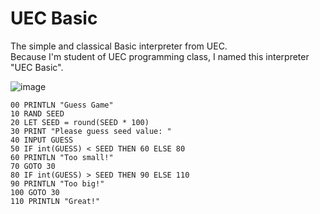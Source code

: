 # UEC Basic
The simple and classical Basic interpreter from UEC.<br>
Because I'm student of UEC programming class, I named this interpreter "UEC Basic".

![image](https://github.com/KajizukaTaichi/UEC-Basic/assets/122075081/f5e3a10d-6a99-479d-9e4a-fa57141bf8ef)

```basic
00 PRINTLN "Guess Game"
10 RAND SEED
20 LET SEED = round(SEED * 100)
30 PRINT "Please guess seed value: "
40 INPUT GUESS
50 IF int(GUESS) < SEED THEN 60 ELSE 80
60 PRINTLN "Too small!"
70 GOTO 30
80 IF int(GUESS) > SEED THEN 90 ELSE 110
90 PRINTLN "Too big!"
100 GOTO 30
110 PRINTLN "Great!"
```
